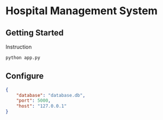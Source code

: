 # Hospital Management System

## Getting Started

Instruction

```sh
python app.py
```

## Configure

```json
{
	"database": "database.db",
	"port": 5000,
	"host": "127.0.0.1"
}
```
